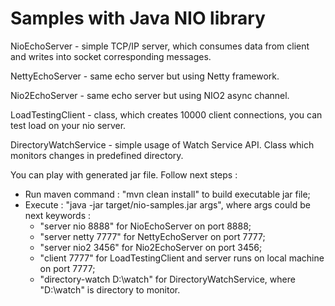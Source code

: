 # Samples with Java NIO library

NioEchoServer - simple TCP/IP server, which consumes data from client and writes into socket corresponding messages.

NettyEchoServer - same echo server but using Netty framework.

Nio2EchoServer - same echo server but using NIO2 async channel.

LoadTestingClient - class, which creates 10000 client connections, you can test load on your nio server.

DirectoryWatchService - simple usage of Watch Service API. Class which monitors changes in predefined directory.

You can play with generated jar file. Follow next steps :
 - Run maven command : "mvn clean install" to build executable jar file;
 - Execute : "java -jar target/nio-samples.jar args", where args could be next keywords :
    - "server nio 8888" for NioEchoServer on port 8888;
    - "server netty 7777" for NettyEchoServer on port 7777;
    - "server nio2 3456" for Nio2EchoServer on port 3456;
    - "client 7777" for LoadTestingClient and server runs on local machine on port 7777;
    - "directory-watch D:\\watch" for DirectoryWatchService, where "D:\\watch" is directory to monitor.